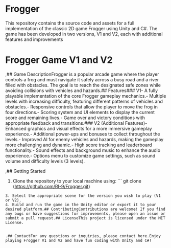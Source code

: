 # Frogger
This repository contains the source code and assets for a full implementation of the classic 2D game Frogger using Unity and C#. The game has been developed in two versions, V1 and V2, each with additional features and improvements


# Frogger Game V1 and V2
,## Game DescriptionFrogger is a popular arcade game where the player controls a frog and must navigate it safely across a busy road and a river filled with obstacles. The goal is to reach the designated safe zones while avoiding collisions with vehicles and hazards.## Features### V1- A fully playable implementation of the core Frogger gameplay mechanics.- Multiple levels with increasing difficulty, featuring different patterns of vehicles and obstacles.- Responsive controls that allow the player to move the frog in four directions.- Scoring system and UI elements to display the current score and remaining lives.- Game over and victory conditions with appropriate feedback and transitions.### V2 (Additional Features)- Enhanced graphics and visual effects for a more immersive gameplay experience.- Additional power-ups and bonuses to collect throughout the levels.- Improved AI for enemy vehicles and hazards, making the gameplay more challenging and dynamic.- High score tracking and leaderboard functionality.- Sound effects and background music to enhance the audio experience.- Options menu to customize game settings, such as sound volume and difficulty levels (3 levels).


,## Getting Started
1. Clone the repository to your local machine using:   ```   git clone (https://github.com/RI-9/Frogger.git)
```2. Open the project in Unity using Unity Hub
3. Select the appropriate scene for the version you wish to play (V1 or V2).
4. Build and run the game in the Unity editor or export it to your desired platform.## ContributingContributions are welcome! If you find any bugs or have suggestions for improvements, please open an issue or submit a pull request.## LicenseThis project is licensed under the MIT License.


.## ContactFor any questions or inquiries, please contact here.Enjoy playing Frogger V1 and V2 and have fun coding with Unity and C#!

